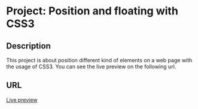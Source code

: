 # Project: Position and floating with CSS3


## Description
This project is about position  different kind of elements  on a web page with the usage of CSS3.
You can see the live preview on the following url.

## URL
[Live preview](http://htmlpreview.github.io/?https://github.com/jcromerohdz/posioning_and_floting/blob/master/index.html
)

